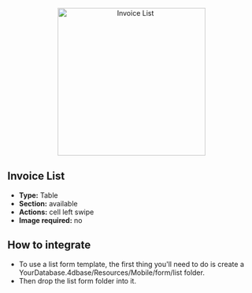 <p align="center"><img src="https://developer.4d.com/4d-for-ios/docs/assets/en/templates/Invoice-List-List-form.gif" alt="Invoice List" height="auto" width="300"></p>

## Invoice List

* **Type:** Table
* **Section:** available
* **Actions:** cell left swipe
* **Image required:** no

## How to integrate

* To use a list form template, the first thing you'll need to do is create a YourDatabase.4dbase/Resources/Mobile/form/list folder.
* Then drop the list form folder into it.
